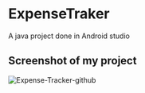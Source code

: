 # ExpenseTraker

A java project done in Android studio

## Screenshot of my project

![Expense-Tracker-github](https://user-images.githubusercontent.com/55645585/192450042-cdeb8e73-a927-4da6-bf4c-903619e36ece.jpg)


